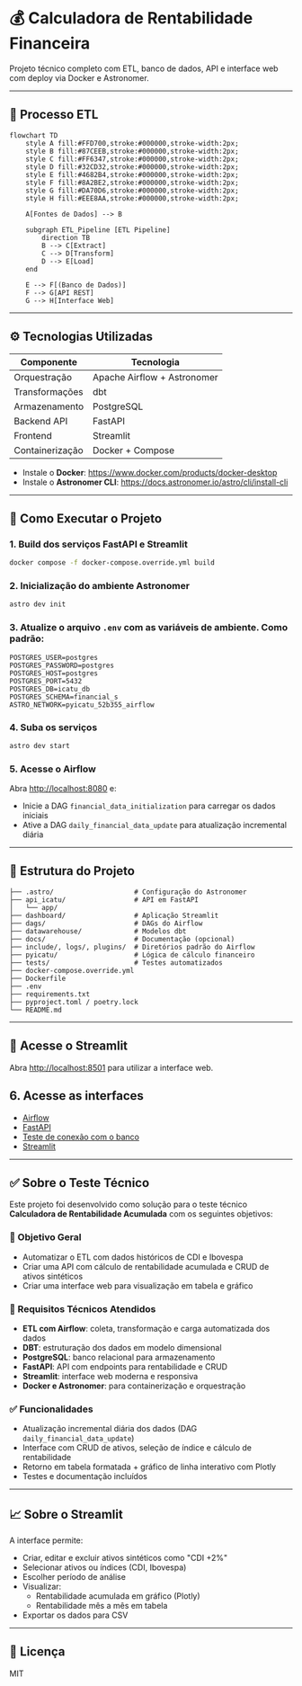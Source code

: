 # 💰 Calculadora de Rentabilidade Financeira

Projeto técnico completo com ETL, banco de dados, API e interface web com deploy via Docker e Astronomer.

---

## 🔁 Processo ETL

```mermaid;
flowchart TD
    style A fill:#FFD700,stroke:#000000,stroke-width:2px;
    style B fill:#87CEEB,stroke:#000000,stroke-width:2px;
    style C fill:#FF6347,stroke:#000000,stroke-width:2px;
    style D fill:#32CD32,stroke:#000000,stroke-width:2px;
    style E fill:#4682B4,stroke:#000000,stroke-width:2px;
    style F fill:#8A2BE2,stroke:#000000,stroke-width:2px;
    style G fill:#DA70D6,stroke:#000000,stroke-width:2px;
    style H fill:#EEE8AA,stroke:#000000,stroke-width:2px;

    A[Fontes de Dados] --> B
    
    subgraph ETL_Pipeline [ETL Pipeline]
        direction TB
        B --> C[Extract]
        C --> D[Transform]
        D --> E[Load]
    end

    E --> F[(Banco de Dados)]
    F --> G[API REST]
    G --> H[Interface Web]
```

---

## ⚙️ Tecnologias Utilizadas

| Componente   | Tecnologia         |
|--------------|--------------------|
| Orquestração | Apache Airflow + Astronomer |
| Transformações | dbt               |
| Armazenamento | PostgreSQL         |
| Backend API  | FastAPI             |
| Frontend     | Streamlit           |
| Containerização | Docker + Compose |

- Instale o **Docker**: https://www.docker.com/products/docker-desktop
- Instale o **Astronomer CLI**: https://docs.astronomer.io/astro/cli/install-cli

---

## 🚀 Como Executar o Projeto

### 1. Build dos serviços FastAPI e Streamlit

```bash
docker compose -f docker-compose.override.yml build
```

### 2. Inicialização do ambiente Astronomer

```bash
astro dev init
```

### 3. Atualize o arquivo `.env` com as variáveis de ambiente. Como padrão:

```env
POSTGRES_USER=postgres
POSTGRES_PASSWORD=postgres
POSTGRES_HOST=postgres
POSTGRES_PORT=5432
POSTGRES_DB=icatu_db
POSTGRES_SCHEMA=financial_s
ASTRO_NETWORK=pyicatu_52b355_airflow
```

### 4. Suba os serviços

```bash
astro dev start
```

### 5. Acesse o Airflow

Abra [http://localhost:8080](http://localhost:8080) e:

- Inicie a DAG `financial_data_initialization` para carregar os dados iniciais
- Ative a DAG `daily_financial_data_update` para atualização incremental diária

---

## 🧱 Estrutura do Projeto

```plaintext
├── .astro/                    # Configuração do Astronomer
├── api_icatu/                 # API em FastAPI
│   └── app/
├── dashboard/                 # Aplicação Streamlit
├── dags/                      # DAGs do Airflow
├── datawarehouse/             # Modelos dbt
├── docs/                      # Documentação (opcional)
├── include/, logs/, plugins/  # Diretórios padrão do Airflow
├── pyicatu/                   # Lógica de cálculo financeiro
├── tests/                     # Testes automatizados
├── docker-compose.override.yml
├── Dockerfile
├── .env
├── requirements.txt
├── pyproject.toml / poetry.lock
└── README.md
```

---


## 🔗 Acesse o Streamlit

Abra [http://localhost:8501](http://localhost:8501) para utilizar a interface web.

## 6. Acesse as interfaces

- [Airflow](http://localhost:8080)
- [FastAPI](http://localhost:8001)
- [Teste de conexão com o banco](http://localhost:8001/ping-db)
- [Streamlit](http://localhost:8501)

---

## ✅ Sobre o Teste Técnico

Este projeto foi desenvolvido como solução para o teste técnico **Calculadora de Rentabilidade Acumulada** com os seguintes objetivos:

### 📌 Objetivo Geral

- Automatizar o ETL com dados históricos de CDI e Ibovespa
- Criar uma API com cálculo de rentabilidade acumulada e CRUD de ativos sintéticos
- Criar uma interface web para visualização em tabela e gráfico

### 📌 Requisitos Técnicos Atendidos

- **ETL com Airflow**: coleta, transformação e carga automatizada dos dados
- **DBT**: estruturação dos dados em modelo dimensional
- **PostgreSQL**: banco relacional para armazenamento
- **FastAPI**: API com endpoints para rentabilidade e CRUD
- **Streamlit**: interface web moderna e responsiva
- **Docker e Astronomer**: para containerização e orquestração

### ✅ Funcionalidades

- Atualização incremental diária dos dados (DAG `daily_financial_data_update`)
- Interface com CRUD de ativos, seleção de índice e cálculo de rentabilidade
- Retorno em tabela formatada + gráfico de linha interativo com Plotly
- Testes e documentação incluídos

---
    
## 📈 Sobre o Streamlit


A interface permite:

- Criar, editar e excluir ativos sintéticos como "CDI +2%"
- Selecionar ativos ou índices (CDI, Ibovespa)
- Escolher período de análise
- Visualizar:
  - Rentabilidade acumulada em gráfico (Plotly)
  - Rentabilidade mês a mês em tabela
- Exportar os dados para CSV

---

## 📎 Licença

MIT